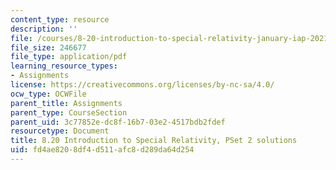 ```yaml
---
content_type: resource
description: ''
file: /courses/8-20-introduction-to-special-relativity-january-iap-2021/fd4ae8208df4d511afc8d289da64d254_MIT8_20iap21_pset2_soln.pdf
file_size: 246677
file_type: application/pdf
learning_resource_types:
- Assignments
license: https://creativecommons.org/licenses/by-nc-sa/4.0/
ocw_type: OCWFile
parent_title: Assignments
parent_type: CourseSection
parent_uid: 3c77852e-dc8f-16b7-03e2-4517bdb2fdef
resourcetype: Document
title: 8.20 Introduction to Special Relativity, PSet 2 solutions
uid: fd4ae820-8df4-d511-afc8-d289da64d254
---
```

